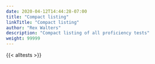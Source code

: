 ```yaml
---
date: 2020-04-12T14:44:28-07:00
title: "Compact listing"
linkTitle: "Compact listing"
author: "Rex Walters"
description: "Compact listing of all proficiency tests"
weight: 99999
---
```

{{< alltests >}}
